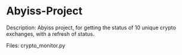 # Abyiss-Project 
Description:
Abyiss project, for getting the status of 10 unique crypto exchanges, with a refresh of status.

Files:
crypto_monitor.py


